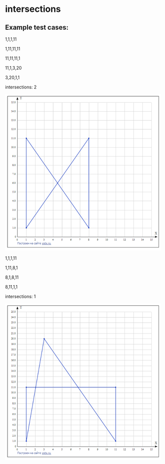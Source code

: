 # intersections

## Example test cases:

1,1,1,11

1,11,11,11

11,11,11,1

11,1,3,20

3,20,1,1

intersections: 2

![alt text](https://github.com/6uoMycop/intersections/raw/master/graph1.png)

1,1,1,11

1,11,8,1

8,1,8,11

8,11,1,1

intersections: 1

![alt text](https://github.com/6uoMycop/intersections/raw/master/graph2.png)
